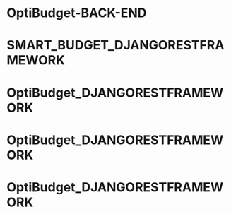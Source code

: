# OptiBudget-BACK-END
# SMART_BUDGET_DJANGORESTFRAMEWORK
# OptiBudget_DJANGORESTFRAMEWORK
# OptiBudget_DJANGORESTFRAMEWORK
# OptiBudget_DJANGORESTFRAMEWORK
